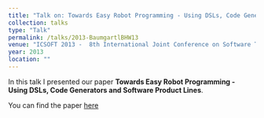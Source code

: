 ```yaml
---
title: "Talk on: Towards Easy Robot Programming - Using DSLs, Code Generators and Software Product Lines"
collection: talks
type: "Talk"
permalink: /talks/2013-BaumgartlBHW13
venue: "ICSOFT 2013 -  8th International Joint Conference on Software Technologies, Reykjavk, Iceland, 29-31 July, 2013"
year: 2013
location: ""
---
```


In this talk I presented our paper **Towards Easy Robot Programming - Using DSLs, Code Generators and Software Product Lines**.

You can find the paper [here](https://tbuchmann.github.io/publication/2013-BaumgartlBHW13)